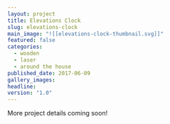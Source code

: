 ```yaml
---
layout: project
title: Elevations Clock
slug: elevations-clock
main_image: "![[elevations-clock-thumbnail.svg]]"
featured: false
categories:
  - wooden
  - laser
  - around the house
published_date: 2017-06-09
gallery_images: 
headline: 
version: "1.0"
---
```


More project details coming soon!